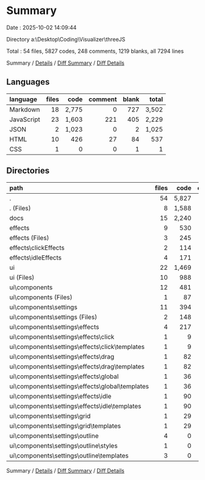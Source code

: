 # Summary

Date : 2025-10-02 14:09:44

Directory a:\\Desktop\\Coding\\Visualizer\\threeJS

Total : 54 files,  5827 codes, 248 comments, 1219 blanks, all 7294 lines

Summary / [Details](details.md) / [Diff Summary](diff.md) / [Diff Details](diff-details.md)

## Languages
| language | files | code | comment | blank | total |
| :--- | ---: | ---: | ---: | ---: | ---: |
| Markdown | 18 | 2,775 | 0 | 727 | 3,502 |
| JavaScript | 23 | 1,603 | 221 | 405 | 2,229 |
| JSON | 2 | 1,023 | 0 | 2 | 1,025 |
| HTML | 10 | 426 | 27 | 84 | 537 |
| CSS | 1 | 0 | 0 | 1 | 1 |

## Directories
| path | files | code | comment | blank | total |
| :--- | ---: | ---: | ---: | ---: | ---: |
| . | 54 | 5,827 | 248 | 1,219 | 7,294 |
| . (Files) | 8 | 1,588 | 18 | 152 | 1,758 |
| docs | 15 | 2,240 | 0 | 576 | 2,816 |
| effects | 9 | 530 | 99 | 150 | 779 |
| effects (Files) | 3 | 245 | 46 | 56 | 347 |
| effects\\clickEffects | 2 | 114 | 14 | 31 | 159 |
| effects\\idleEffects | 4 | 171 | 39 | 63 | 273 |
| ui | 22 | 1,469 | 131 | 341 | 1,941 |
| ui (Files) | 10 | 988 | 97 | 246 | 1,331 |
| ui\\components | 12 | 481 | 34 | 95 | 610 |
| ui\\components (Files) | 1 | 87 | 9 | 10 | 106 |
| ui\\components\\settings | 11 | 394 | 25 | 85 | 504 |
| ui\\components\\settings (Files) | 2 | 148 | 14 | 38 | 200 |
| ui\\components\\settings\\effects | 4 | 217 | 6 | 37 | 260 |
| ui\\components\\settings\\effects\\click | 1 | 9 | 1 | 2 | 12 |
| ui\\components\\settings\\effects\\click\\templates | 1 | 9 | 1 | 2 | 12 |
| ui\\components\\settings\\effects\\drag | 1 | 82 | 1 | 14 | 97 |
| ui\\components\\settings\\effects\\drag\\templates | 1 | 82 | 1 | 14 | 97 |
| ui\\components\\settings\\effects\\global | 1 | 36 | 1 | 7 | 44 |
| ui\\components\\settings\\effects\\global\\templates | 1 | 36 | 1 | 7 | 44 |
| ui\\components\\settings\\effects\\idle | 1 | 90 | 3 | 14 | 107 |
| ui\\components\\settings\\effects\\idle\\templates | 1 | 90 | 3 | 14 | 107 |
| ui\\components\\settings\\grid | 1 | 29 | 5 | 6 | 40 |
| ui\\components\\settings\\grid\\templates | 1 | 29 | 5 | 6 | 40 |
| ui\\components\\settings\\outline | 4 | 0 | 0 | 4 | 4 |
| ui\\components\\settings\\outline\\styles | 1 | 0 | 0 | 1 | 1 |
| ui\\components\\settings\\outline\\templates | 3 | 0 | 0 | 3 | 3 |

Summary / [Details](details.md) / [Diff Summary](diff.md) / [Diff Details](diff-details.md)